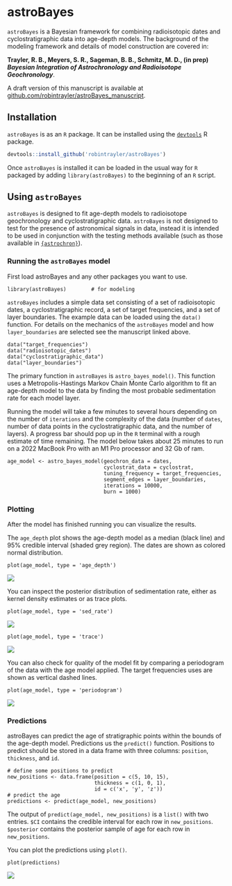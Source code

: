 # astroBayes

`astroBayes` is a Bayesian framework for combining radioisotopic dates and cyclostratigraphic data into age-depth models. The background of the modeling framework and details of model construction are covered in: 

**Trayler, R. B., Meyers, S. R., Sageman, B. B., Schmitz, M. D., (in prep) *Bayesian Integration of Astrochronology and Radioisotope Geochronology***. 

A draft version of this manuscript is available at [github.com/robintrayler/astroBayes_manuscript](https://github.com/robintrayler/astroBayes_manuscript). 

## Installation

`astroBayes` is as an `R` package. It can be installed using the [`devtools`](https://github.com/r-lib/devtools) R package. 

```r
devtools::install_github('robintrayler/astroBayes')
```

Once `astroBayes` is installed it can be loaded in the usual way for `R` packaged by adding `library(astroBayes)` to the beginning of an `R` script.

## Using `astroBayes`

`astroBayes` is designed to fit age-depth models to radioisotope geochronology and cyclostratigraphic data. `astroBayes` is not designed to test for the presence of astronomical signals in data, instead it is intended to be used in conjunction with the testing methods available (such as those available in [`{astrochron}`](https://geoscience.wisc.edu/research/x-ray-fluorescence-xrf-scanner-lab/astrochron-a-computational-tool-for-astrochronology/)). 

### Running the `astroBayes` model

First load astroBayes and any other packages you want to use. 

```
library(astroBayes)        # for modeling
```

`astroBayes` includes a simple data set consisting of a set of radioisotopic dates, a cyclostratigraphic record, a set of target frequencies, and a set of layer boundaries. The example data can be loaded using the `data()` function. For details on the mechanics of the `astroBayes` model and how `layer_boundaries` are selected see the manuscript linked above. 

```
data("target_frequencies")
data("radioisotopic_dates")
data("cyclostratigraphic_data")
data("layer_boundaries")
```

The primary function in `astroBayes` is `astro_bayes_model()`. This function uses a Metropolis-Hastings Markov Chain Monte Carlo algorithm to fit an age-depth model to the data by finding the most probable sedimentation rate for each model layer. 

Running the model will take a few minutes to several hours depending on the number of `iterations` and the complexity of the data (number of `dates`, number of data points in the cyclostratigraphic data, and the number of layers). A progress bar should pop up in the `R` terminal with a rough estimate of time remaining. The model below takes about 25 minutes to run on a 2022 MacBook Pro with an M1 Pro processor and 32 Gb of ram.

```
age_model <- astro_bayes_model(geochron_data = dates,
                               cyclostrat_data = cyclostrat,
                               tuning_frequency = target_frequencies,
                               segment_edges = layer_boundaries,
                               iterations = 10000,
                               burn = 1000)
```

### Plotting 
After the model has finished running you can visualize the results. 

The `age_depth` plot shows the age-depth model as a median (black line) and 95% credible interval (shaded grey region). The dates are shown as colored normal distribution.

```
plot(age_model, type = 'age_depth')
```
![](./figures/age_depth.jpeg)

You can inspect the posterior distribution of sedimentation rate, either as  kernel density estimates or as trace plots. 

```
plot(age_model, type = 'sed_rate')
```
![](./figures/sed_rate.jpeg)

```
plot(age_model, type = 'trace')
```
![](./figures/trace.jpeg)

You can also check for quality of the model fit by comparing a periodogram of the data with the age model applied. The target frequencies uses are shown as vertical dashed lines. 

```
plot(age_model, type = 'periodogram')
```
![](./figures/periodogram.jpeg)

### Predictions

astroBayes can predict the age of stratigraphic points within the bounds of the age-depth model. Predictions us the `predict()` function. Positions to predict should be stored in a data frame with three columns: `position`, `thickness`, and `id`. 

```
# define some positions to predict 
new_positions <- data.frame(position = c(5, 10, 15), 
                            thickness = c(1, 0, 1), 
                            id = c('x', 'y', 'z'))
# predict the age                            
predictions <- predict(age_model, new_positions)
```

The output of `predict(age_model, new_positions)` is a `list()` with two entries. `$CI` contains the credible interval for each row in `new_positions`. `$posterior` contains the posterior sample of age for each row in `new_positions`. 

You can plot the predictions using `plot()`. 

```
plot(predictions)
```
![](./figures/predictions.jpeg)



